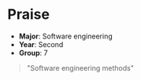 # Praise

- **Major**: Software engineering
- **Year**: Second
- **Group**: 7

> "Software engineering methods"
